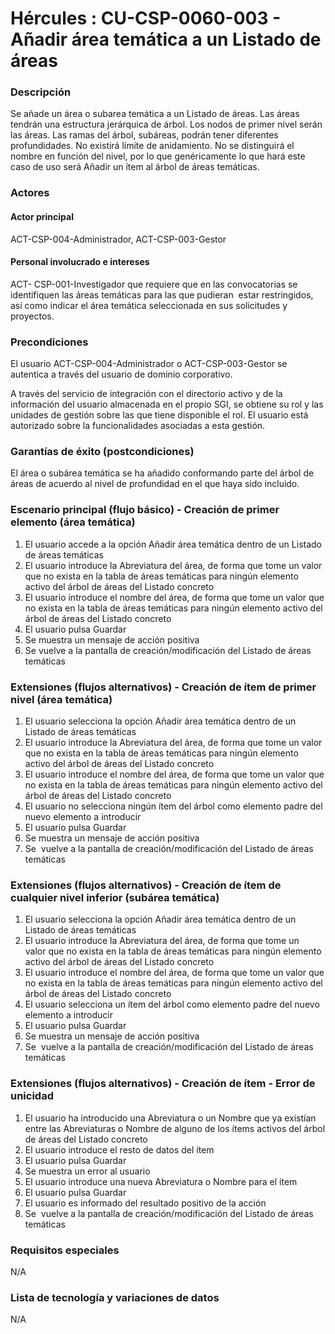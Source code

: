 # Hércules : CU\-CSP\-0060\-003 \- Añadir área temática a un Listado de áreas



### Descripción

Se añade un área o subarea temática a un Listado de áreas. Las áreas tendrán una estructura jerárquica de árbol. Los nodos de primer nivel serán las áreas. Las ramas del árbol, subáreas, podrán tener diferentes profundidades. No existirá límite de anidamiento. No se distinguirá el nombre en función del nivel, por lo que genéricamente lo que hará este caso de uso será Añadir un ítem al árbol de áreas temáticas.

### Actores

#### Actor principal

ACT\-CSP\-004\-Administrador, ACT\-CSP\-003\-Gestor

#### Personal involucrado e intereses

ACT\- CSP\-001\-Investigador que requiere que en las convocatorias se identifiquen las áreas temáticas para las que pudieran  estar restringidos, así como indicar el área temática seleccionada en sus solicitudes y proyectos.

### Precondiciones

El usuario ACT\-CSP\-004\-Administrador o ACT\-CSP\-003\-Gestor se autentica a través del usuario de dominio corporativo.

A través del servicio de integración con el directorio activo y de la información del usuario almacenada en el propio SGI, se obtiene su rol y las unidades de gestión sobre las que tiene disponible el rol. El usuario está autorizado sobre la funcionalidades asociadas a esta gestión.

### Garantías de éxito (postcondiciones)

El área o subárea temática se ha añadido conformando parte del árbol de áreas de acuerdo al nivel de profundidad en el que haya sido incluido.

### Escenario principal (flujo básico) \- Creación de primer elemento (área temática)

1. El usuario accede a la opción Añadir área temática dentro de un Listado de áreas temáticas
2. El usuario introduce la Abreviatura del área, de forma que tome un valor que no exista en la tabla de áreas temáticas para ningún elemento activo del árbol de áreas del Listado concreto
3. El usuario introduce el nombre del área, de forma que tome un valor que no exista en la tabla de áreas temáticas para ningún elemento activo del árbol de áreas del Listado concreto
4. El usuario pulsa Guardar
5. Se muestra un mensaje de acción positiva
6. Se vuelve a la pantalla de creación/modificación del Listado de áreas temáticas

### Extensiones (flujos alternativos) \- Creación de ítem de primer nivel (área temática)

1. El usuario selecciona la opción Añadir área temática dentro de un Listado de áreas temáticas
2. El usuario introduce la Abreviatura del área, de forma que tome un valor que no exista en la tabla de áreas temáticas para ningún elemento activo del árbol de áreas del Listado concreto
3. El usuario introduce el nombre del área, de forma que tome un valor que no exista en la tabla de áreas temáticas para ningún elemento activo del árbol de áreas del Listado concreto
4. El usuario no selecciona ningún ítem del árbol como elemento padre del nuevo elemento a introducir
5. El usuario pulsa Guardar
6. Se muestra un mensaje de acción positiva
7. Se  vuelve a la pantalla de creación/modificación del Listado de áreas temáticas

  


### Extensiones (flujos alternativos) \- Creación de ítem de cualquier nivel inferior (subárea temática)

1. El usuario selecciona la opción Añadir área temática dentro de un Listado de áreas temáticas
2. El usuario introduce la Abreviatura del área, de forma que tome un valor que no exista en la tabla de áreas temáticas para ningún elemento activo del árbol de áreas del Listado concreto
3. El usuario introduce el nombre del área, de forma que tome un valor que no exista en la tabla de áreas temáticas para ningún elemento activo del árbol de áreas del Listado concreto
4. El usuario selecciona un ítem del árbol como elemento padre del nuevo elemento a introducir
5. El usuario pulsa Guardar
6. Se muestra un mensaje de acción positiva
7. Se  vuelve a la pantalla de creación/modificación del Listado de áreas temáticas

### Extensiones (flujos alternativos) \- Creación de ítem \- Error de unicidad

1. El usuario ha introducido una Abreviatura o un Nombre que ya existían entre las Abreviaturas o Nombre de alguno de los ítems activos del árbol de áreas del Listado concreto
2. El usuario introduce el resto de datos del ítem
3. El usuario pulsa Guardar
4. Se muestra un error al usuario
5. El usuario introduce una nueva Abreviatura o Nombre para el ítem
6. El usuario pulsa Guardar
7. El usuario es informado del resultado positivo de la acción
8. Se  vuelve a la pantalla de creación/modificación del Listado de áreas temáticas

### Requisitos especiales

N/A

### Lista de tecnología y variaciones de datos

N/A

  
  
  





